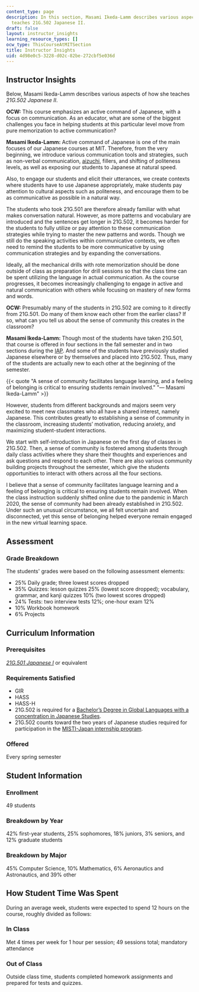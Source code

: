 ```yaml
---
content_type: page
description: In this section, Masami Ikeda-Lamm describes various aspects of how she
  teaches 21G.502 Japanese II.
draft: false
layout: instructor_insights
learning_resource_types: []
ocw_type: ThisCourseAtMITSection
title: Instructor Insights
uid: 4d98e0c5-3228-d02c-82be-272cbf5e036d
---
```

## Instructor Insights

Below, Masami Ikeda-Lamm describes various aspects of how she teaches *21G.502 Japanese II*.

**OCW:** This course emphasizes an active command of Japanese, with a focus on communication. As an educator, what are some of the biggest challenges you face in helping students at this particular level move from pure memorization to active communication?

**Masami Ikeda-Lamm:** Active command of Japanese is one of the main focuses of our Japanese courses at MIT. Therefore, from the very beginning, we introduce various communication tools and strategies, such as non-verbal communication, [aizuchi](https://en.wikipedia.org/wiki/Aizuchi), fillers, and shifting of politeness levels, as well as exposing our students to Japanese at natural speed.

Also, to engage our students and elicit their utterances, we create contexts where students have to use Japanese appropriately, make students pay attention to cultural aspects such as politeness, and encourage them to be as communicative as possible in a natural way.

The students who took 21G.501 are therefore already familiar with what makes conversation natural. However, as more patterns and vocabulary are introduced and the sentences get longer in 21G.502, it becomes harder for the students to fully utilize or pay attention to these communication strategies while trying to master the new patterns and words. Though we still do the speaking activities within communicative contexts, we often need to remind the students to be more communicative by using communication strategies and by expanding the conversations.

Ideally, all the mechanical drills with rote memorization should be done outside of class as preparation for drill sessions so that the class time can be spent utilizing the language in actual communication. As the course progresses, it becomes increasingly challenging to engage in active and natural communication with others while focusing on mastery of new forms and words.

**OCW:** Presumably many of the students in 21G.502 are coming to it directly from 21G.501. Do many of them know each other from the earlier class? If so, what can you tell us about the sense of community this creates in the classroom?

**Masami Ikeda-Lamm:** Though most of the students have taken 21G.501, that course is offered in four sections in the fall semester and in two sections during the [IAP](https://web.mit.edu/iap/). And some of the students have previously studied Japanese elsewhere or by themselves and placed into 21G.502. Thus, many of the students are actually new to each other at the beginning of the semester.

{{< quote "A sense of community facilitates language learning, and a feeling of belonging is critical to ensuring students remain involved." "— Masami Ikeda-Lamm" >}}

However, students from different backgrounds and majors seem very excited to meet new classmates who all have a shared interest, namely Japanese. This contributes greatly to establishing a sense of community in the classroom, increasing students’ motivation, reducing anxiety, and maximizing student-student interactions.

We start with self-introduction in Japanese on the first day of classes in 21G.502. Then, a sense of community is fostered among students through daily class activities where they share their thoughts and experiences and ask questions and respond to each other. There are also various community building projects throughout the semester, which give the students opportunities to interact with others across all the four sections.

I believe that a sense of community facilitates language learning and a feeling of belonging is critical to ensuring students remain involved. When the class instruction suddenly shifted online due to the pandemic in March 2020, the sense of community had been already established in 21G.502. Under such an unusual circumstance, we all felt uncertain and disconnected, yet this sense of belonging helped everyone remain engaged in the new virtual learning space.

## Assessment

### Grade Breakdown

The students' grades were based on the following assessment elements:

- 25% Daily grade; three lowest scores dropped
- 35% Quizzes: lesson quizzes 25% (lowest score dropped); vocabulary, grammar, and kanji quizzes 10% (two lowest scores dropped)
- 24% Tests: two interview tests 12%; one-hour exam 12%
- 10% Workbook homework
- 6% Projects

## Curriculum Information

### Prerequisites

[*21G.501 Japanese I*](/courses/21g-501-japanese-i-fall-2019) or equivalent

### Requirements Satisfied

- GIR
- HASS
- HASS-H
- 21G.502 is required for a [Bachelor’s Degree in Global Languages with a concentration in Japanese Studies](http://catalog.mit.edu/schools/humanities-arts-social-sciences/global-studies-languages/#global-languages-literatures-bs-course-21g).
- 21G.502 counts toward the two years of Japanese studies required for participation in the [MISTI-Japan internship program](https://misti.mit.edu/mit-japan).

### Offered

Every spring semester

## Student Information

### Enrollment

49 students

### Breakdown by Year

42% first-year students, 25% sophomores, 18% juniors, 3% seniors, and 12% graduate students

### Breakdown by Major

45% Computer Science, 10% Mathematics, 6% Aeronautics and Astronautics, and 39% other

## How Student Time Was Spent

During an average week, students were expected to spend 12 hours on the course, roughly divided as follows:

### In Class

Met 4 times per week for 1 hour per session; 49 sessions total; mandatory attendance

### Out of Class

Outside class time, students completed homework assignments and prepared for tests and quizzes.